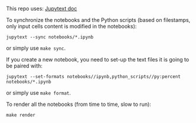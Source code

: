 This repo uses: [Jupytext doc](https://jupytext.readthedocs.io/)

To synchronize the notebooks and the Python scripts (based on filestamps, only
input cells content is modified in the notebooks):

```
jupytext --sync notebooks/*.ipynb
```

or simply use `make sync`.

If you create a new notebook, you need to set-up the text files it is going to be paired with:

```
jupytext --set-formats notebooks//ipynb,python_scripts//py:percent notebooks/*.ipynb
```

or simply use `make format`.

To render all the notebooks (from time to time, slow to run):

```
make render
```
